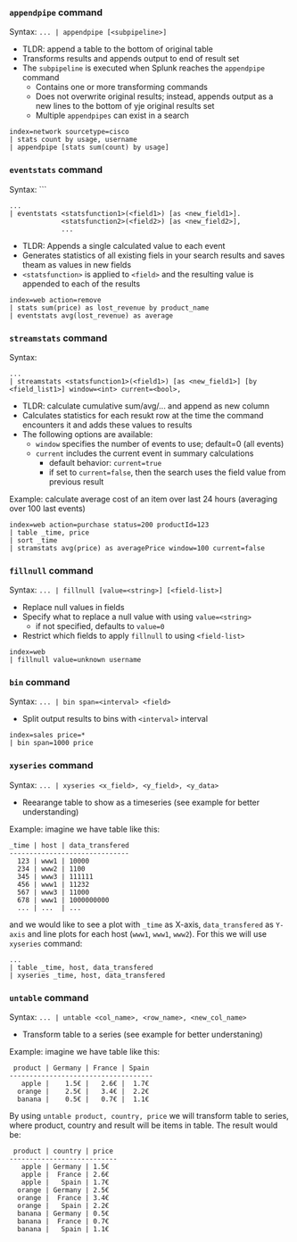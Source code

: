 ### `appendpipe` command

Syntax: `... | appendpipe [<subpipeline>]`

* TLDR: append a table to the bottom of original table
* Transforms results and appends output to end of result set
* The `subpipeline` is executed when Splunk reaches the `appendpipe` command
	* Contains one or more transforming commands
	* Does not overwrite original results; instead, appends output as a new lines to the bottom of yje original results set
	* Multiple `appendpipes` can exist in a search

```
index=network sourcetype=cisco
| stats count by usage, username
| appendpipe [stats sum(count) by usage]
```

### `eventstats` command

Syntax: ```
```
...
| eventstats <statsfunction1>(<field1>) [as <new_field1>].
			 <statsfunction2>(<field2>) [as <new_field2>],
			 ...
```

* TLDR: Appends a single calculated value to each event
* Generates statistics of all existing fiels in your search results and saves theam as values in new fields
* `<statsfunction>` is applied to `<field>` and the resulting value is appended to each of the results

```
index=web action=remove
| stats sum(price) as lost_revenue by product_name
| eventstats avg(lost_revenue) as average
```

### `streamstats` command

Syntax:
```
...
| streamstats <statsfunction1>(<field1>) [as <new_field1>] [by <field_list1>] window=<int> current=<bool>,
```

* TLDR: calculate cumulative sum/avg/... and append as new column
* Calculates statistics for each resukt row at the time the command encounters it and adds these values to results
* The following options are available:
	* `window` specifies the number of events to use; default=0 (all events)
	* `current` includes the current event in summary calculations
		* default behavior: `current=true`
		* if set to `current=false`, then the search uses the field value from previous result

Example: calculate average cost of an item over last 24 hours (averaging over 100 last events)
```
index=web action=purchase status=200 productId=123
| table _time, price
| sort _time
| stramstats avg(price) as averagePrice window=100 current=false
```

### `fillnull` command

Syntax: `... | fillnull [value=<string>] [<field-list>]`

* Replace null values in fields
* Specify what to replace a null value with using `value=<string>`
	* if not specified, defaults to `value=0`
* Restrict which fields to apply `fillnull` to using `<field-list>`

```
index=web
| fillnull value=unknown username
```

### `bin` command

Syntax: `... | bin span=<interval> <field>`

* Split output results to bins with `<interval>` interval

```
index=sales price=*
| bin span=1000 price
```

### `xyseries` command

Syntax: `... | xyseries <x_field>, <y_field>, <y_data>`

* Reearange table to show as a timeseries (see example for better understanding)

Example: imagine we have table like this:
```
_time | host | data_transfered
------------------------------
  123 | www1 | 10000
  234 | www2 | 1100
  345 | www3 | 111111
  456 | www1 | 11232
  567 | www3 | 11000
  678 | www1 | 1000000000
  ... | ...  | ...
```
and we would like to see a plot with `_time` as X-axis, `data_transfered` as `Y-axis` and line plots for each host (`www1`, `www1`, `www2`). For this we will use `xyseries` command:

```
...
| table _time, host, data_transfered
| xyseries _time, host, data_transfered
```

### `untable` command

Syntax: `... | untable <col_name>, <row_name>, <new_col_name>`

* Transform table to a series (see example for better understaning)

Example: imagine we have table like this:
```
 product | Germany | France | Spain
------------------------------------
   apple |    1.5€ |   2.6€ |  1.7€
  orange |    2.5€ |   3.4€ |  2.2€
  banana |    0.5€ |   0.7€ |  1.1€
```

By using `untable product, country, price` we will transform table to series, where product, country and result will be items in table. The result would be:

```
 product | country | price 
---------------------------
   apple | Germany | 1.5€
   apple |  France | 2.6€
   apple |   Spain | 1.7€
  orange | Germany | 2.5€
  orange |  France | 3.4€
  orange |   Spain | 2.2€
  banana | Germany | 0.5€
  banana |  France | 0.7€
  banana |   Spain | 1.1€
```